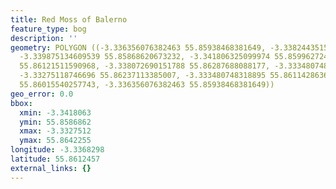 ```yaml
---
title: Red Moss of Balerno
feature_type: bog
description: ''
geometry: POLYGON ((-3.336356076382463 55.85938468381649, -3.338244351528729 55.85873437796911,
  -3.339875134609539 55.85868620673232, -3.341806325099974 55.85996272432071, -3.339617642544172
  55.86121511590968, -3.338072690151788 55.86287688088177, -3.333480748318895 55.86422550744344,
  -3.33275118746696 55.86237113385007, -3.333480748318895 55.86114286364621, -3.33498278536711
  55.86015540257743, -3.336356076382463 55.85938468381649))
geo_error: 0.0
bbox:
  xmin: -3.3418063
  ymin: 55.8586862
  xmax: -3.3327512
  ymax: 55.8642255
longitude: -3.3368298
latitude: 55.8612457
external_links: {}
---
```

